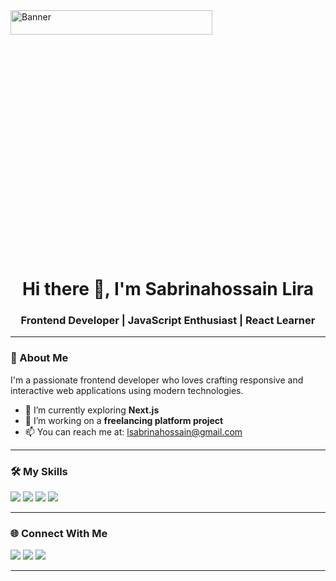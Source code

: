 <!-- Banner Image -->
<img src="https://i.ibb.co/mCXC181k/20230120-115735.jpg" alt="Banner" width="80%" height="10%"/>

<h1 align="center">Hi there 👋, I'm Sabrinahossain Lira</h1>
<h3 align="center">Frontend Developer | JavaScript Enthusiast | React Learner</h3>

---

### 🧕 About Me

I'm a passionate frontend developer who loves crafting responsive and interactive web applications using modern technologies.

- 🌱 I’m currently exploring **Next.js**
- 🔭 I’m working on a **freelancing platform project**
- 📫 You can reach me at: lsabrinahossain@gmail.com

---

### 🛠️ My Skills

<p>
  <a href="#"><img src="https://img.shields.io/badge/HTML-F06529?style=for-the-badge&logo=html5&logoColor=white" /></a>
  <a href="#"><img src="https://img.shields.io/badge/CSS-2965f1?style=for-the-badge&logo=css3&logoColor=white" /></a>
  <a href="#"><img src="https://img.shields.io/badge/TailwindCSS-06B6D4?style=for-the-badge&logo=tailwindcss&logoColor=white" /></a>
  <a href="#"><img src="https://img.shields.io/badge/React-20232a?style=for-the-badge&logo=react&logoColor=61DAFB" /></a>
</p>

---

### 🌐 Connect With Me

<p>
  <a href="mailto:lsabrinahossain@gmail.com"><img src="https://img.shields.io/badge/Email-D14836?style=flat&logo=gmail&logoColor=white"/></a>
  <a href="https://www.facebook.com/lirasabrinahossain"><img src="https://img.shields.io/badge/Facebook-1877F2?style=flat&logo=facebook&logoColor=white"/></a>
  <a href="https://github.com/leerasabrina"><img src="https://img.shields.io/badge/GitHub-black?style=flat&logo=github&logoColor=white"/></a>
</p>

---





